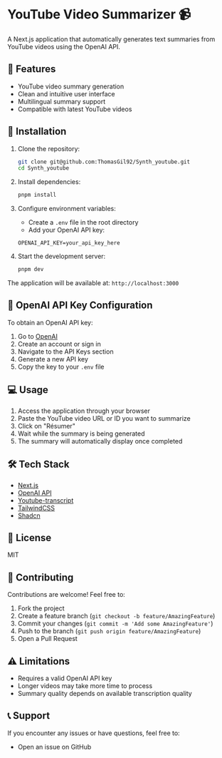# YouTube Video Summarizer 📹

A Next.js application that automatically generates text summaries from YouTube videos using the OpenAI API.

## 🌟 Features

- YouTube video summary generation
- Clean and intuitive user interface
- Multilingual summary support
- Compatible with latest YouTube videos

## 🚀 Installation

1. Clone the repository:

    ```bash
    git clone git@github.com:ThomasGil92/Synth_youtube.git
    cd Synth_youtube
    ```

2. Install dependencies:

    ```bash
    pnpm install
    ```

3. Configure environment variables:
   - Create a `.env` file in the root directory
   - Add your OpenAI API key:

    ```env
    OPENAI_API_KEY=your_api_key_here
    ```

4. Start the development server:

    ```bash
    pnpm dev
    ```

The application will be available at: `http://localhost:3000`

## 🔑 OpenAI API Key Configuration

To obtain an OpenAI API key:
1. Go to [OpenAI](https://platform.openai.com/signup)
2. Create an account or sign in
3. Navigate to the API Keys section
4. Generate a new API key
5. Copy the key to your `.env` file

## 💻 Usage

1. Access the application through your browser
2. Paste the YouTube video URL or ID you want to summarize
3. Click on "Résumer"
4. Wait while the summary is being generated
5. The summary will automatically display once completed

## 🛠 Tech Stack

- [Next.js](https://nextjs.org/)
- [OpenAI API](https://openai.com/api/)
- [Youtube-transcript](https://www.npmjs.com/package/youtube-transcript)
- [TailwindCSS](https://tailwindcss.com/)
- [Shadcn](https://ui.shadcn.com/)

## 📝 License

MIT

## 🤝 Contributing

Contributions are welcome! Feel free to:
1. Fork the project
2. Create a feature branch (`git checkout -b feature/AmazingFeature`)
3. Commit your changes (`git commit -m 'Add some AmazingFeature'`)
4. Push to the branch (`git push origin feature/AmazingFeature`)
5. Open a Pull Request

## ⚠️ Limitations

- Requires a valid OpenAI API key
- Longer videos may take more time to process
- Summary quality depends on available transcription quality

## 📞 Support

If you encounter any issues or have questions, feel free to:
- Open an issue on GitHub